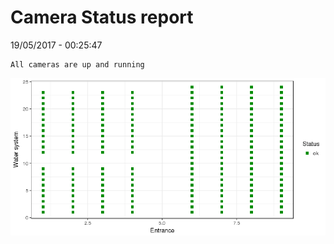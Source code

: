 Camera Status report
================
19/05/2017 - 00:25:47

    All cameras are up and running

![](camreport_files/figure-markdown_github/unnamed-chunk-2-1.png)
